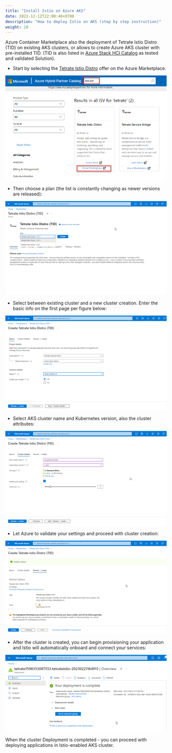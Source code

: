 ```yaml
---
title: "Install Istio on Azure AKS"
date: 2022-12-12T22:00:40+0700
description: "How to deploy Istio on AKS (step by step instruction)"
weight: 18
---
```


Azure Container Marketplace also the deployment of Tetrate Istio Distro (TID) on existing AKS clusters, or allows to create Azure AKS cluster with pre-installed TID. (TID is also listed in [Azure Stack HCI Catalog](https://azurehybridpartner.com/isv) as tested and validated Solution).

- Start by selecting the [Tetrate Istio Distro](https://azuremarketplace.microsoft.com/en-us/marketplace/apps/tetrate1598353087553.tetrateistio?tab=Overview) offer on the Azure Marketplace.

![Alt text](./1_AKS_Deploy.png "Azure HCI catalog screen")

- Then choose a plan (the list is constantly changing as newer versions are released):

![Alt text](./2_AKS_Deploy.png "Selecting distro")

- Select between existing cluster and a new cluster creation. Enter the basic info on the first page per figure below:

![Alt text](./3_AKS_Deploy.png "Type of installation and Azure details")

- Select AKS cluster name and Kubernetes version, also the cluster attributes:

![Alt text](./4_AKS_Deploy.png "AKS Cluster Details")

- Let Azure to validate your settings and proceed with cluster creation:

![Alt text](./5_AKS_Deploy.png "Validating settings")

- After the cluster is created, you can begin provisioning your application and Istio will automatically onboard and connect your services:

![Alt text](./6_AKS_Deploy.png "Selecting distro")

When the cluster Deployment is completed - you can proceed with deploying applications in Istio-enabled AKS cluster.
